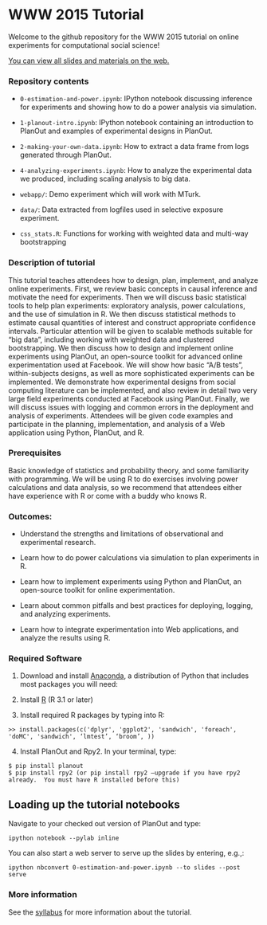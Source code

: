 WWW 2015 Tutorial
=================

Welcome to the github repository for the WWW 2015 tutorial on online experiments for computational social science!

[You can view all slides and materials on the web.](https://eytan.github.io/www-15-tutorial)


### Repository contents

- `0-estimation-and-power.ipynb`: IPython notebook discussing inference for experiments and showing how to do a power analysis via simulation.

- `1-planout-intro.ipynb`: IPython notebook containing an introduction to PlanOut and examples of experimental designs in PlanOut.

- `2-making-your-own-data.ipynb`: How to extract a data frame from logs generated through PlanOut.

- `4-analyzing-experiments.ipynb`: How to analyze the experimental data we produced, including scaling analysis to big data.

- `webapp/`: Demo experiment which will work with MTurk.

- `data/`: Data extracted from logfiles used in selective exposure experiment.

- `css_stats.R`: Functions for working with weighted data and multi-way bootstrapping

### Description of tutorial
This tutorial teaches attendees how to design, plan, implement, and analyze online experiments. First, we review basic concepts in causal inference and motivate the need for experiments. Then we will discuss basic statistical tools to help plan experiments: exploratory analysis, power calculations, and the use of simulation in R. We then discuss statistical methods to estimate causal quantities of interest and construct appropriate confidence intervals. Particular attention will be given to scalable methods suitable for “big data”, including working with weighted data and clustered bootstrapping. We then discuss how to design and implement online experiments using PlanOut, an open-source toolkit for advanced online experimentation used at Facebook. We will show how basic “A/B tests”, within-subjects designs, as well as more sophisticated experiments can be implemented. We demonstrate how experimental designs from social computing literature can be implemented, and also review in detail two very large field experiments conducted at Facebook using PlanOut. Finally, we will discuss issues with logging and common errors in the deployment and analysis of experiments. Attendees will be given code examples and participate in the planning, implementation, and analysis of a Web application using Python, PlanOut, and R.

### Prerequisites
Basic knowledge of statistics and probability theory, and some familiarity with programming. We will be using R to do exercises involving power calculations and data analysis, so we recommend that attendees either have experience with R or come with a buddy who knows R.

### Outcomes:
- Understand the strengths and limitations of observational and experimental research.

- Learn how to do power calculations via simulation to plan experiments in R.

- Learn how to implement experiments using Python and PlanOut, an open-source toolkit for online experimentation.

- Learn about common pitfalls and best practices for deploying, logging, and analyzing experiments.

- Learn how to integrate experimentation into Web applications, and analyze the results using R.

### Required Software

1. Download and install [Anaconda](https://store.continuum.io/cshop/anaconda/), a distribution of Python that includes most packages you will need:
  
2. Install [R](http://cran.r-project.org/) (R 3.1 or later)

3. Install required R packages by typing into R:

```
>> install.packages(c('dplyr', 'ggplot2', 'sandwich', 'foreach', 'doMC', 'sandwich', ‘lmtest’, ‘broom’, ))
```

4. Install PlanOut and Rpy2. In your terminal, type:

```
$ pip install planout
$ pip install rpy2 (or pip install rpy2 —upgrade if you have rpy2 already.  You must have R installed before this)
```

## Loading up the tutorial notebooks

Navigate to your checked out version of PlanOut and type:

```
ipython notebook --pylab inline
```

You can also start a web server to serve up the slides by entering, e.g.,:

```
ipython nbconvert 0-estimation-and-power.ipynb --to slides --post serve
```

### More information
See the [syllabus](https://eytan.github.io/www-15-tutorial/) for more information about the tutorial.

